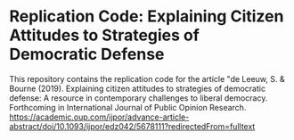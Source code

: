 # Replication Code: Explaining Citizen Attitudes to Strategies of Democratic Defense 
This repository contains the replication code for the article 
"de Leeuw, S. &amp; Bourne (2019). Explaining citizen attitudes to strategies of democratic defense: A resource in contemporary challenges to liberal democracy. Forthcoming in International Journal of Public Opinion Research. https://academic.oup.com/ijpor/advance-article-abstract/doi/10.1093/ijpor/edz042/5678111?redirectedFrom=fulltext
